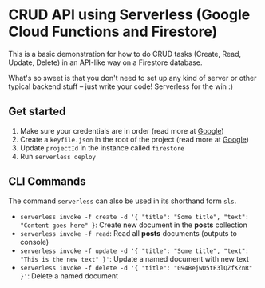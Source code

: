 # CRUD API using Serverless (Google Cloud Functions and Firestore)

This is a basic demonstration for how to do CRUD tasks (Create, Read, Update, Delete) in an API-like way on a Firestore database.

What's so sweet is that you don't need to set up any kind of server or other typical backend stuff – just write your code! Serverless for the win :)

## Get started

1.  Make sure your credentials are in order (read more at [Google](https://serverless.com/framework/docs/providers/google/guide/credentials/))
2.  Create a `keyfile.json` in the root of the project (read more at [Google](https://cloud.google.com/iam/docs/creating-managing-service-account-keys))
3.  Update `projectId` in the instance called `firestore`
4.  Run `serverless deploy`

## CLI Commands

The command `serverless` can also be used in its shorthand form `sls`.

* `serverless invoke -f create -d '{ "title": "Some title", "text": "Content goes here" }`: Create new document in the **posts** collection
* `serverless invoke -f read`: Read all **posts** documents (outputs to console)
* `serverless invoke -f update -d '{ "title": "Some title", "text": "This is the new text" }'`: Update a named document with new text
* `serverless invoke -f delete -d '{ "title": "094BejwD5tF3lQZfKZnR" }'`: Delete a named document
